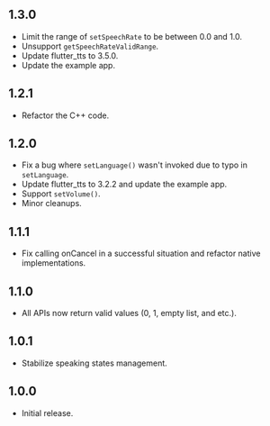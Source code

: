 ## 1.3.0

* Limit the range of `setSpeechRate` to be between 0.0 and 1.0.
* Unsupport `getSpeechRateValidRange`.
* Update flutter_tts to 3.5.0.
* Update the example app.

## 1.2.1

* Refactor the C++ code.

## 1.2.0

* Fix a bug where `setLanguage()` wasn't invoked due to typo in `setLanguage`.
* Update flutter_tts to 3.2.2 and update the example app.
* Support `setVolume()`.
* Minor cleanups.

## 1.1.1

* Fix calling onCancel in a successful situation and refactor native implementations.

## 1.1.0

* All APIs now return valid values (0, 1, empty list, and etc.).

## 1.0.1

* Stabilize speaking states management.

## 1.0.0

* Initial release.
